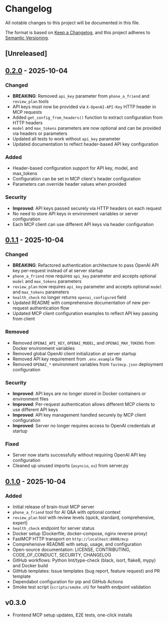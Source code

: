 # Changelog

All notable changes to this project will be documented in this file.

The format is based on [Keep a Changelog](https://keepachangelog.com/en/1.0.0/),
and this project adheres to [Semantic Versioning](https://semver.org/spec/v2.0.0.html).

## [Unreleased]

## [0.2.0] - 2025-10-04

### Changed

- **BREAKING**: Removed `api_key` parameter from `phone_a_friend` and `review_plan` tools
- API keys must now be provided via `X-OpenAI-API-Key` HTTP header in MCP requests
- Added `get_config_from_headers()` function to extract configuration from HTTP headers
- `model` and `max_tokens` parameters are now optional and can be provided via headers or parameters
- Updated all tests to work without `api_key` parameter
- Updated documentation to reflect header-based API key configuration

### Added

- Header-based configuration support for API key, model, and max_tokens
- Configuration can be set in MCP client's header configuration
- Parameters can override header values when provided

### Security

- **Improved**: API keys passed securely via HTTP headers on each request
- No need to store API keys in environment variables or server configuration
- Each MCP client can use different API keys via header configuration

## [0.1.1] - 2025-10-04

### Changed

- **BREAKING**: Refactored authentication architecture to pass OpenAI API key per-request instead of at server startup
- `phone_a_friend` now requires `api_key` parameter and accepts optional `model` and `max_tokens` parameters
- `review_plan` now requires `api_key` parameter and accepts optional `model` and `max_tokens` parameters
- `health_check` no longer returns `openai_configured` field
- Updated README with comprehensive documentation of new per-request authentication flow
- Updated MCP client configuration examples to reflect API key passing from client

### Removed

- Removed `OPENAI_API_KEY`, `OPENAI_MODEL`, and `OPENAI_MAX_TOKENS` from Docker environment variables
- Removed global OpenAI client initialization at server startup
- Removed API key requirement from `.env.example` file
- Removed `OPENAI_*` environment variables from `fastmcp.json` deployment configuration

### Security

- **Improved**: API keys are no longer stored in Docker containers or environment files
- **Improved**: Per-request authentication allows different MCP clients to use different API keys
- **Improved**: API key management handled securely by MCP client configuration
- **Improved**: Server no longer requires access to OpenAI credentials at startup

### Fixed

- Server now starts successfully without requiring OpenAI API key configuration
- Cleaned up unused imports (`asyncio`, `os`) from server.py

## [0.1.0] - 2025-10-04

### Added

- Initial release of brain-trust MCP server
- `phone_a_friend` tool for AI Q&A with optional context
- `review_plan` tool with review levels (quick, standard, comprehensive, expert)
- `health_check` endpoint for server status
- Docker setup (Dockerfile, docker-compose, nginx reverse proxy)
- FastMCP HTTP transport on `http://localhost:8000/mcp`
- Comprehensive README with setup, usage, and configuration
- Open-source documentation: LICENSE, CONTRIBUTING, CODE_OF_CONDUCT, SECURITY, CHANGELOG
- GitHub workflows: Python lint/type-check (black, isort, flake8, mypy) and Docker build
- GitHub templates: Issue templates (bug report, feature request) and PR template
- Dependabot configuration for pip and GitHub Actions
- Smoke test script (`scripts/smoke.sh`) for health endpoint validation

[0.2.0]: https://github.com/bernierllc/brain-trust-mcp/releases/tag/v0.2.0
[0.1.1]: https://github.com/bernierllc/brain-trust-mcp/releases/tag/v0.1.1
[0.1.0]: https://github.com/bernierllc/brain-trust-mcp/releases/tag/v0.1.0

## v0.3.0
- Frontend MCP setup updates, E2E tests, one-click installs
